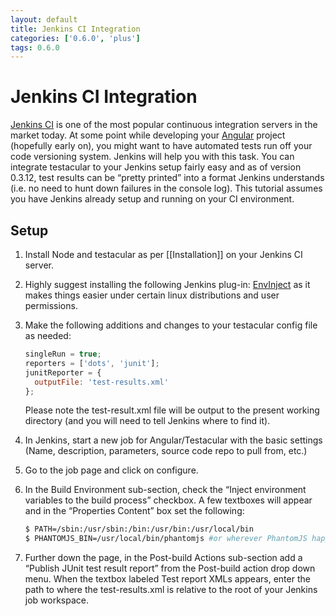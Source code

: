 ```yaml
---
layout: default
title: Jenkins CI Integration
categories: ['0.6.0', 'plus']
tags: 0.6.0
---
```

# Jenkins CI Integration

[Jenkins CI] is one of the most popular continuous integration servers
in the market today. At some point while developing your [Angular]
project (hopefully early on), you might want to have automated tests run
off your code versioning system. Jenkins will help you with this task.
You can integrate testacular to your Jenkins setup fairly easy and as of
version 0.3.12, test results can be “pretty printed” into a format
Jenkins understands (i.e. no need to hunt down failures in the console
log). This tutorial assumes you have Jenkins already setup and running
on your CI environment.

## Setup

1.  Install Node and testacular as per [[Installation]] on your
    Jenkins CI server.
2.  Highly suggest installing the following Jenkins plug-in:
    [EnvInject] as it makes things easier under certain linux
    distributions and user permissions.
3.  Make the following additions and changes to your testacular config
    file as needed:

    ```javascript
    singleRun = true;
    reporters = ['dots', 'junit'];
    junitReporter = {
      outputFile: 'test-results.xml'
    };
    ```
    
    Please note the test-result.xml file will be output to the present
    working directory (and you will need to tell Jenkins where to find it).

4.  In Jenkins, start a new job for Angular/Testacular with the basic
    settings (Name, description, parameters, source code repo to pull
    from, etc.)
5.  Go to the job page and click on configure.
6.  In the Build Environment sub-section, check the “Inject environment
    variables to the build process” checkbox. A few textboxes will
    appear and in the “Properties Content” box set the following:

    ```bash
    $ PATH=/sbin:/usr/sbin:/bin:/usr/bin:/usr/local/bin
    $ PHANTOMJS_BIN=/usr/local/bin/phantomjs #or wherever PhantomJS happens to be installed
    ```

7.  Further down the page, in the Post-build Actions sub-section add a
    “Publish JUnit test result report” from the Post-build action drop
    down menu. When the textbox labeled Test report XMLs appears, enter
    the path to where the test-results.xml is relative to the root of
    your Jenkins job workspace.

[Jenkins CI]: http://jenkins-ci.org/
[Angular]: http://angularjs.org
[EnvInject]: https://wiki.jenkins-ci.org/display/JENKINS/EnvInject+Plugin
